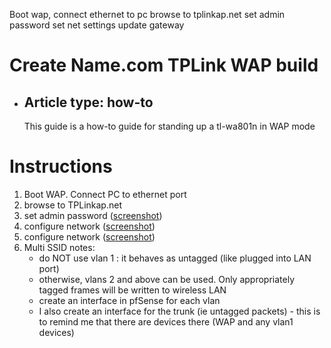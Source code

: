 Boot wap, connect ethernet to pc
browse to tplinkap.net
set admin password
set net settings
update gateway


# Create Name.com TPLink WAP build
- ## Article type: how-to
  This guide is a how-to guide for standing up a tl-wa801n in WAP mode
  
# Instructions 
1. Boot WAP. Connect PC to ethernet port
2. browse to TPLinkap.net
3. set admin password ([screenshot](https://github.com/mynah22/Homelab-Guides/raw/main/screenshots/tplinkWap0.jpg))
4. configure network ([screenshot](https://github.com/mynah22/Homelab-Guides/raw/main/screenshots/tplinkWap1.jpg))
5. configure network ([screenshot](https://github.com/mynah22/Homelab-Guides/raw/main/screenshots/tplinkWap1.jpg))
6. Multi SSID notes:
    - do NOT use vlan 1 : it behaves as untagged (like plugged into LAN port)
    - otherwise, vlans 2 and above can be used. Only appropriately tagged frames will be written to wireless LAN
    - create an interface in pfSense for each vlan
    - I also create an interface for the trunk (ie untagged packets) - this is to remind me that there are devices there (WAP and any vlan1 devices)